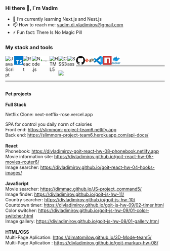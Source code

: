 ### Hi there 👋, I`m Vadim

- 🌱 I’m currently learning Next.js and Nest.js
- 📫 How to reach me: vadim.di.vladimirov@gmail.com
- ⚡ Fun fact: There Is No Magic Pill

### My stack and tools

<img align="left" alt="JavaScript" width="28px" src="https://cdn.jsdelivr.net/gh/devicons/devicon/icons/javascript/javascript-original.svg" />
<img align="left" alt="TypeScript" width="28px" src="https://raw.githubusercontent.com/github/explore/80688e429a7d4ef2fca1e82350fe8e3517d3494d/topics/typescript/typescript.png" />
<img align="left" alt="React" width="28px" src="https://cdn.jsdelivr.net/gh/devicons/devicon/icons/react/react-original.svg" />
<img align="left" alt="Node.js" width="28px" src="https://cdn.jsdelivr.net/gh/devicons/devicon/icons/nodejs/nodejs-original.svg" />
<img align="left" alt="MongoDB" width="28px" src="https://raw.githubusercontent.com/github/explore/80688e429a7d4ef2fca1e82350fe8e3517d3494d/topics/mongodb/mongodb.png" />
<img align="left" alt="HTML5" width="28px" src="https://cdn.jsdelivr.net/gh/devicons/devicon/icons/html5/html5-original.svg" />
<img align="left" alt="CSS3" width="28px" src="https://cdn.jsdelivr.net/gh/devicons/devicon/icons/css3/css3-original.svg" />
<img align="left" alt="Sass" width="28px" src="https://cdn.jsdelivr.net/gh/devicons/devicon/icons/sass/sass-original.svg" />
<img align="left" alt="GitHub" width="28x" src="https://raw.githubusercontent.com/github/explore/78df643247d429f6cc873026c0622819ad797942/topics/github/github.png" />
<img align="left" alt="Git" width="28px" src="https://raw.githubusercontent.com/github/explore/80688e429a7d4ef2fca1e82350fe8e3517d3494d/topics/git/git.png" />
<img align="left" alt="Visual Studio Code" width="28px" src="https://raw.githubusercontent.com/github/explore/80688e429a7d4ef2fca1e82350fe8e3517d3494d/topics/visual-studio-code/visual-studio-code.png" />
<img align="left" alt="Npm" width="28px" src="https://raw.githubusercontent.com/github/explore/80688e429a7d4ef2fca1e82350fe8e3517d3494d/topics/npm/npm.png" />
<img align="left" alt="Docker" width="28px" src="https://raw.githubusercontent.com/github/explore/80688e429a7d4ef2fca1e82350fe8e3517d3494d/topics/docker/docker.png" />
<br>
<hr>
<a target="_blank" rel="noopener noreferrer" href="https://www.codewars.com/users/diVladimirov"><img src="https://www.codewars.com/users/diVladimirov/badges/large"></img></a>
<br>
<hr>
<br>
<b>Pet projects</b><br>
</br>
<b>Full Stack</b><br>

Netflix Clone: next-netflix-rose.vercel.app<br>

SPA for control you daily norm of calories<br>
Front end: https://slimmom-project-team6.netlify.app<br>
Back end: https://slimmom-project-team6.herokuapp.com/api-docs/<br>
</br>
<b>React</b><br>
Phonebook: https://divladimirov-goit-react-hw-08-phonebook.netlify.app<br>
Movie information site: https://divladimirov.github.io/goit-react-hw-05-movies-router6/<br>
Image searcher: https://divladimirov.github.io/goit-react-hw-04-hooks-images/<br>
</br>
<b>JavaScript</b><br>
Movie searcher: https://dimmac.github.io/JS-project_command5/<br>
Image finder: https://divladimirov.github.io/goit-js-hw-11/<br>
Country searcher: https://divladimirov.github.io/goit-js-hw-10/<br>
Countdown timer: https://divladimirov.github.io/goit-js-hw-09/02-timer.html<br>
Color switcher: https://divladimirov.github.io/goit-js-hw-09/01-color-switcher.html<br>
Image gallery: https://divladimirov.github.io/goit-js-hw-08/01-gallery.html<br>
</br>
<b>HTML/CSS</b><br>
Multi-Page Aplication: https://dimatomilow.github.io/3D-Mode-team5/<br>
Multi-Page Aplication : https://divladimirov.github.io/goit-markup-hw-08/<br>




<!--
**diVladimirov/diVladimirov** is a ✨ _special_ ✨ repository because its `README.md` (this file) appears on your GitHub profile.

Here are some ideas to get you started:

- 🔭 I’m currently working on ...
- 🌱 I’m currently learning ...
- 👯 I’m looking to collaborate on ...
- 🤔 I’m looking for help with ...
- 💬 Ask me about ...
- 📫 How to reach me: ...
- 😄 Pronouns: ...
- ⚡ Fun fact: ...
-->
